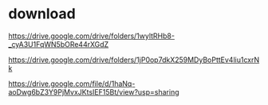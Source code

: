 # download

https://drive.google.com/drive/folders/1wyltRHb8-_cyA3U1FqWN5bORe44rXGdZ

https://drive.google.com/drive/folders/1jP0op7dkX259MDyBoPttEv4liu1cxrNk

https://drive.google.com/file/d/1haNq-aoDwg6bZ3Y9PjMvxJKtsIEF15Bt/view?usp=sharing
